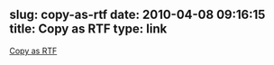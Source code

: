 slug: copy-as-rtf
date: 2010-04-08 09:16:15
title: Copy as RTF
type: link
---

[Copy as RTF](http://github.com/drnic/copy-as-rtf-tmbundle)
